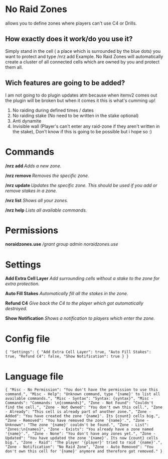 # No Raid Zones
allows you to define zones where players can't use C4 or Drills.

## How exactly does it work/do you use it?
Simply stand in the cell ( a place which is surrounded by the blue dots) you want to protect and type /nrz add Example. No Raid Zones will automatically create a cluster of all connected cells which are owned by you and protect them all.

## Wich features are going to be added?
I am not going to do plugin updates atm because when itemv2 comes out the plugin will be broken but when it comes it this is what's cumming up!
1. No raiding during defined times / dates
1. No raiding stake (No need to be written in the stake optional)
1. Anti dynamite
1. Invisible wall (Player's can't enter any raid-zone if they aren't written in the stake), Don't know if this is going to be possible but i hope so :)

# Commands
**/nrz add <zone>**
*Adds a new zone.*

**/nrz remove <zone>**
*Removes the specific zone.*

**/nrz update <zone>**
*Updates the specific zone. This should be used if you add or remove stakes in a zone.*

**/nrz list**
*Shows all your zones.*

**/nrz help**
*Lists all available commands.*

# Permissions
**noraidzones.use**
*/grant group admin noraidzones.use*

# Settings
**Add Extra Cell Layer**
*Add surrounding cells without a stake to the zone for extra protection.*

**Auto Fill Stakes**
*Automatically fill all the stakes in the zone.*

**Refund C4**
*Give back the C4 to the player which got automatically destroyed.*

**Show Notification**
*Shows a notification to players which enter the zone.*

# Config file
`{
  "Settings": {
    "Add Extra Cell Layer": true,
    "Auto Fill Stakes": true,
    "Refund C4": false,
    "Show Notification": true
  }
}`

# Language file
`{
  "Misc - No Permission": "You don't have the permission to use this command.",
  "Misc - Help": "Unknown command, type '{name}' to list all available commands.",
  "Misc - Syntax": "Syntax: {syntax}",
  "Misc - Commands": "Commands: \n{commands}",
  "Zone - Not Found": "Couldn't find the cell.",
  "Zone - Not Owned": "You don't own this cell.",
  "Zone - Already": "This cell is already part of another zone.",
  "Zone - Added": "You have created the zone '{name}'. Its {count} cells big.",
  "Zone - Removed": "You have removed the zone '{name}'.",
  "Zone - Unknown": "The zone '{name}' couldn't be found.",
  "Zone - List": "Zones:\n{names}",
  "Zone - Exists": "You already have a zone named '{name}'.",
  "Zone - None": "You don't have any zones yet.",
  "Zone - Updated": "You have updated the zone '{name}'. Its now {count} cells big.",
  "Zone - Raid": "The player '{player}' tried to raid '{name}'.",
  "Zone - Notification": "No Raid Zone",
  "Zone - Auto Removed": "You don't own this cell for '{name}' anymore and therefore got removed."
}`
